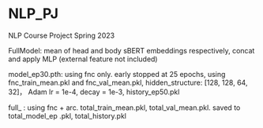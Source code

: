 # NLP_PJ
NLP Course Project Spring 2023

FullModel: mean of head and body sBERT embeddings respectively, concat and apply MLP (external feature not included)

model_ep30.pth: using fnc only. early stopped at 25 epochs, using fnc_train_mean.pkl and fnc_val_mean.pkl, hidden_structure: [128, 128, 64, 32]， Adam lr = 1e-4, decay = 1e-3, history_ep50.pkl

full_ : using fnc + arc. total_train_mean.pkl, total_val_mean.pkl. saved to total_model_ep .pkl, total_history.pkl
